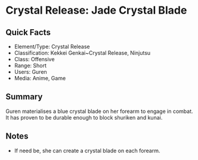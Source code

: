 # Crystal Release: Jade Crystal Blade

## Quick Facts
- Element/Type: Crystal Release
- Classification: Kekkei Genkai~Crystal Release, Ninjutsu
- Class: Offensive
- Range: Short
- Users: Guren
- Media: Anime, Game

## Summary
Guren materialises a blue crystal blade on her forearm to engage in combat. It has proven to be durable enough to block shuriken and kunai.

## Notes
- If need be, she can create a crystal blade on each forearm.
